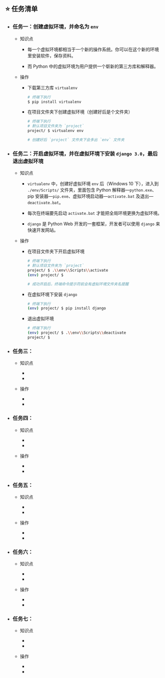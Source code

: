 ## ⭐ 任务清单

+ ### 任务一：创建虚拟环境，并命名为 `env`

    + 知识点

        + 每一个虚拟环境都相当于一个新的操作系统。你可以在这个新的环境里安装软件，保存资料。

        + 而 Python 中的虚拟环境为用户提供一个崭新的第三方库和解释器。

    + 操作

        + 下载第三方库 `virtualenv`

            ```bash
            # 终端下执行
            $ pip install virtualenv
            ```

        + 在项目文件夹下创建虚拟环境（创建好后是个文件夹）

            ```bash
            # 终端下执行
            # 默认项目文件夹为 `project`
            project/ $ virtualenv env

            # 创建好后 `project` 文件夹下会多出 `env` 文件夹
            ```

+ ### 任务二：开启虚拟环境，并在虚拟环境下安装 `django 3.0`，最后退出虚拟环境

    + 知识点

        + `virtualenv` 中，创建好虚拟环境 `env` 后（Windows 10 下），进入到 `./env/Scripts/` 文件夹，里面包含 Python 解释器—`python.exe`、pip 安装器—`pip.exe`、虚拟环境启动器—`activate.bat` 及退出—`deactivate.bat`。

        + 每次在终端要先启动 `activate.bat` 才能把全局环境更换为虚拟环境。

        + `django` 是 Python Web 开发的一套框架，开发者可以使用 `django` 来快速开发网站。

    + 操作

        + 在项目文件夹下开启虚拟环境

            ```bash
            # 终端下执行
            # 默认项目文件夹为 `project`
            project/ $ .\\env\\Scripts\\activate
            (env) project/ $

            # 成功开启后，终端命令提示符前会有虚拟环境文件夹名提醒
            ```

        + 在虚拟环境下安装 `django`

            ```bash
            # 终端下执行
            (env) project/ $ pip install django
            ```

        + 退出虚拟环境

            ```bash
            # 终端下执行
            (env) project/ $ .\\env\\Scripts\\deactivate
            project/ $
            ```

+ ### 任务三：

    + 知识点

        +

        +

    + 操作

        +

        +

+ ### 任务四：

    + 知识点

        +

        +

    + 操作

        +

        +

+ ### 任务五：

    + 知识点

        +

        +

    + 操作

        +

        +

+ ### 任务六：

    + 知识点

        +

        +

    + 操作

        +

        +

+ ### 任务七：

    + 知识点

        +

        +

    + 操作

        +

        +